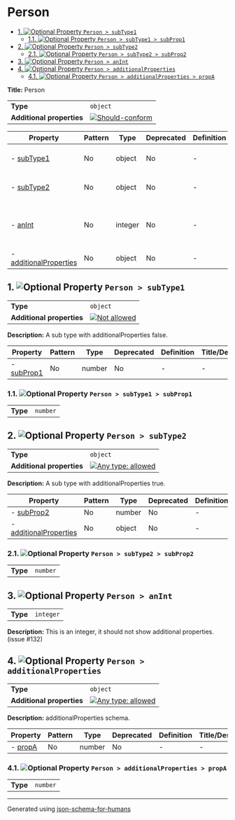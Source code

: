 # Person

- [1. ![Optional](https://img.shields.io/badge/Optional-yellow) Property `Person > subType1`](#subType1)
  - [1.1. ![Optional](https://img.shields.io/badge/Optional-yellow) Property `Person > subType1 > subProp1`](#subType1_subProp1)
- [2. ![Optional](https://img.shields.io/badge/Optional-yellow) Property `Person > subType2`](#subType2)
  - [2.1. ![Optional](https://img.shields.io/badge/Optional-yellow) Property `Person > subType2 > subProp2`](#subType2_subProp2)
- [3. ![Optional](https://img.shields.io/badge/Optional-yellow) Property `Person > anInt`](#anInt)
- [4. ![Optional](https://img.shields.io/badge/Optional-yellow) Property `Person > additionalProperties`](#additionalProperties)
  - [4.1. ![Optional](https://img.shields.io/badge/Optional-yellow) Property `Person > additionalProperties > propA`](#additionalProperties_propA)

**Title:** Person

|                           |                                                                                                                                                              |
| ------------------------- | ------------------------------------------------------------------------------------------------------------------------------------------------------------ |
| **Type**                  | `object`                                                                                                                                                     |
| **Additional properties** | [![Should-conform](https://img.shields.io/badge/Should-conform-blue)](#additionalProperties "Each additional property must conform to the following schema") |

| Property                                         | Pattern | Type    | Deprecated | Definition | Title/Description                                                          |
| ------------------------------------------------ | ------- | ------- | ---------- | ---------- | -------------------------------------------------------------------------- |
| - [subType1](#subType1 )                         | No      | object  | No         | -          | A sub type with additionalProperties false.                                |
| - [subType2](#subType2 )                         | No      | object  | No         | -          | A sub type with additionalProperties true.                                 |
| - [anInt](#anInt )                               | No      | integer | No         | -          | This is an integer, it should not show additional properties. (issue #132) |
| - [additionalProperties](#additionalProperties ) | No      | object  | No         | -          | additionalProperties schema.                                               |

## <a name="subType1"></a>1. ![Optional](https://img.shields.io/badge/Optional-yellow) Property `Person > subType1`

|                           |                                                                                                          |
| ------------------------- | -------------------------------------------------------------------------------------------------------- |
| **Type**                  | `object`                                                                                                 |
| **Additional properties** | [![Not allowed](https://img.shields.io/badge/Not%20allowed-red)](# "Additional Properties not allowed.") |

**Description:** A sub type with additionalProperties false.

| Property                          | Pattern | Type   | Deprecated | Definition | Title/Description |
| --------------------------------- | ------- | ------ | ---------- | ---------- | ----------------- |
| - [subProp1](#subType1_subProp1 ) | No      | number | No         | -          | -                 |

### <a name="subType1_subProp1"></a>1.1. ![Optional](https://img.shields.io/badge/Optional-yellow) Property `Person > subType1 > subProp1`

|          |          |
| -------- | -------- |
| **Type** | `number` |

## <a name="subType2"></a>2. ![Optional](https://img.shields.io/badge/Optional-yellow) Property `Person > subType2`

|                           |                                                                                                                                   |
| ------------------------- | --------------------------------------------------------------------------------------------------------------------------------- |
| **Type**                  | `object`                                                                                                                          |
| **Additional properties** | [![Any type: allowed](https://img.shields.io/badge/Any%20type-allowed-green)](# "Additional Properties of any type are allowed.") |

**Description:** A sub type with additionalProperties true.

| Property                                                  | Pattern | Type   | Deprecated | Definition | Title/Description |
| --------------------------------------------------------- | ------- | ------ | ---------- | ---------- | ----------------- |
| - [subProp2](#subType2_subProp2 )                         | No      | number | No         | -          | -                 |
| - [additionalProperties](#subType2_additionalProperties ) | No      | object | No         | -          | -                 |

### <a name="subType2_subProp2"></a>2.1. ![Optional](https://img.shields.io/badge/Optional-yellow) Property `Person > subType2 > subProp2`

|          |          |
| -------- | -------- |
| **Type** | `number` |

## <a name="anInt"></a>3. ![Optional](https://img.shields.io/badge/Optional-yellow) Property `Person > anInt`

|          |           |
| -------- | --------- |
| **Type** | `integer` |

**Description:** This is an integer, it should not show additional properties. (issue #132)

## <a name="additionalProperties"></a>4. ![Optional](https://img.shields.io/badge/Optional-yellow) Property `Person > additionalProperties`

|                           |                                                                                                                                   |
| ------------------------- | --------------------------------------------------------------------------------------------------------------------------------- |
| **Type**                  | `object`                                                                                                                          |
| **Additional properties** | [![Any type: allowed](https://img.shields.io/badge/Any%20type-allowed-green)](# "Additional Properties of any type are allowed.") |

**Description:** additionalProperties schema.

| Property                                | Pattern | Type   | Deprecated | Definition | Title/Description |
| --------------------------------------- | ------- | ------ | ---------- | ---------- | ----------------- |
| - [propA](#additionalProperties_propA ) | No      | number | No         | -          | -                 |

### <a name="additionalProperties_propA"></a>4.1. ![Optional](https://img.shields.io/badge/Optional-yellow) Property `Person > additionalProperties > propA`

|          |          |
| -------- | -------- |
| **Type** | `number` |

----------------------------------------------------------------------------------------------------------------------------
Generated using [json-schema-for-humans](https://github.com/coveooss/json-schema-for-humans)
